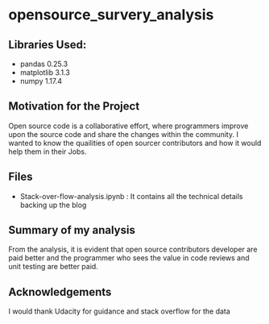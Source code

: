 # opensource_survery_analysis

## Libraries Used:
- pandas  0.25.3
- matplotlib 3.1.3
- numpy 1.17.4

## Motivation for the Project

Open source code is a collaborative effort, where programmers improve upon the source code and share the changes within the community.
I wanted to know the quailities of open sourcer contributors and how it would help them in their Jobs.

## Files

- Stack-over-flow-analysis.ipynb : It contains all the technical details backing up the blog
  
## Summary of my analysis
From the analysis, it is evident that open source contributors developer are paid better and the programmer who sees the value in code reviews and unit testing are better paid.

## Acknowledgements
I would thank Udacity for guidance and stack overflow for the data
